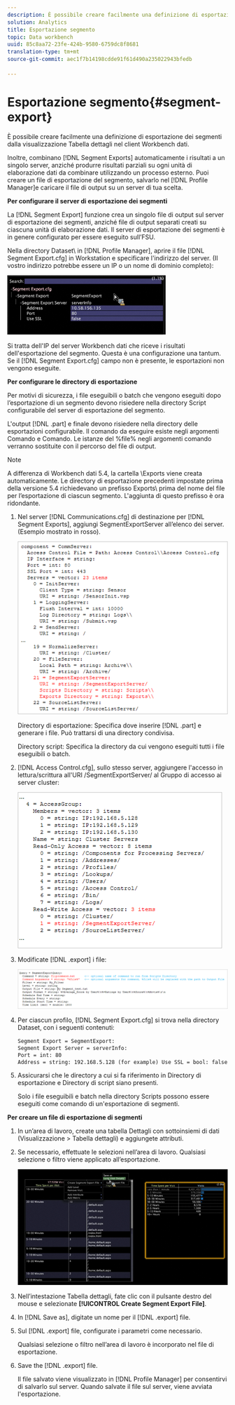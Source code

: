 ```yaml
---
description: È possibile creare facilmente una definizione di esportazione dei segmenti dalla visualizzazione Tabella dettagli nel client Workbench dati.
solution: Analytics
title: Esportazione segmento
topic: Data workbench
uuid: 85c8aa72-23fe-424b-9580-6759dc8f8681
translation-type: tm+mt
source-git-commit: aec1f7b14198cdde91f61d490a235022943bfedb

---
```



# Esportazione segmento{#segment-export}

È possibile creare facilmente una definizione di esportazione dei segmenti dalla visualizzazione Tabella dettagli nel client Workbench dati.

Inoltre, combinano [!DNL Segment Exports] automaticamente i risultati a un singolo server, anziché produrre risultati parziali su ogni unità di elaborazione dati da combinare utilizzando un processo esterno. Puoi creare un file di esportazione del segmento, salvarlo nel [!DNL Profile Manager]e caricare il file di output su un server di tua scelta.

**Per configurare il server di esportazione dei segmenti**

La [!DNL Segment Export] funzione crea un singolo file di output sul server di esportazione dei segmenti, anziché file di output separati creati su ciascuna unità di elaborazione dati. Il server di esportazione dei segmenti è in genere configurato per essere eseguito sull’FSU.

Nella directory Dataset\ in [!DNL Profile Manager], aprire il file [!DNL Segment Export.cfg] in Workstation e specificare l&#39;indirizzo del server. (Il vostro indirizzo potrebbe essere un IP o un nome di dominio completo):

![](assets/segment_export_cfg.png)

Si tratta dell&#39;IP del server Workbench dati che riceve i risultati dell&#39;esportazione del segmento. Questa è una configurazione una tantum. Se il [!DNL Segment Export.cfg] campo non è presente, le esportazioni non vengono eseguite.

**Per configurare le directory di esportazione**

Per motivi di sicurezza, i file eseguibili o batch che vengono eseguiti dopo l’esportazione di un segmento devono risiedere nella directory Script configurabile del server di esportazione del segmento.

L&#39;output [!DNL .part] e finale devono risiedere nella directory delle esportazioni configurabile. Il comando da eseguire esiste negli argomenti Comando e Comando. Le istanze del %file% negli argomenti comando verranno sostituite con il percorso del file di output.

>[!NOTE]
>
>A differenza di Workbench dati 5.4, la cartella \Exports viene creata automaticamente. Le directory di esportazione precedenti impostate prima della versione 5.4 richiedevano un prefisso Exports\ prima del nome del file per l’esportazione di ciascun segmento. L&#39;aggiunta di questo prefisso è ora ridondante.

1. Nel server [!DNL Communications.cfg] di destinazione per [!DNL Segment Exports], aggiungi SegmentExportServer all’elenco dei server. (Esempio mostrato in rosso).

   ![](assets/communications_cfg_example.png)

   Directory di esportazione: Specifica dove inserire [!DNL .part] e generare i file. Può trattarsi di una directory condivisa.

   Directory script: Specifica la directory da cui vengono eseguiti tutti i file eseguibili o batch.

1. [!DNL Access Control.cfg], sullo stesso server, aggiungere l&#39;accesso in lettura/scrittura all&#39;URI /SegmentExportServer/ al Gruppo di accesso ai server cluster:

   ![](assets/accesscontrol_cfg_example.png)

1. Modificate [!DNL .export] i file:

   ![](assets/segment_export_query_example.png)

1. Per ciascun profilo, [!DNL Segment Export.cfg] si trova nella directory Dataset\, con i seguenti contenuti:

   ```
   Segment Export = SegmentExport:
   Segment Export Server = serverInfo:
   Port = int: 80
   Address = string: 192.168.5.128 (for example) Use SSL = bool: false
   ```

1. Assicurarsi che le directory a cui si fa riferimento in Directory di esportazione e Directory di script siano presenti.

   Solo i file eseguibili e batch nella directory Scripts possono essere eseguiti come comando di un&#39;esportazione di segmenti.

**Per creare un file di esportazione di segmenti**

1. In un’area di lavoro, create una tabella Dettagli con sottoinsiemi di dati (Visualizzazione > Tabella dettagli) e aggiungete attributi.
1. Se necessario, effettuate le selezioni nell’area di lavoro. Qualsiasi selezione o filtro viene applicato all’esportazione.

   ![](assets/create_segment_export_file.png)

1. Nell’intestazione Tabella dettagli, fate clic con il pulsante destro del mouse e selezionate **[!UICONTROL Create Segment Export File]**.
1. In [!DNL Save as], digitate un nome per il [!DNL .export] file.
1. Sul [!DNL .export] file, configurate i parametri come necessario.

   Qualsiasi selezione o filtro nell’area di lavoro è incorporato nel file di esportazione.

1. Save the [!DNL .export] file.

   Il file salvato viene visualizzato in [!DNL Profile Manager] per consentirvi di salvarlo sul server. Quando salvate il file sul server, viene avviata l&#39;esportazione.

